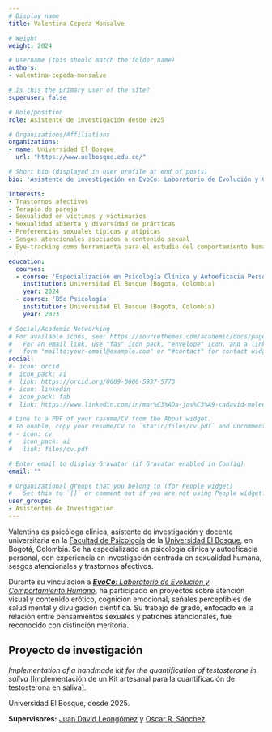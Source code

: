 ```yaml
---
# Display name
title: Valentina Cepeda Monsalve

# Weight
weight: 2024

# Username (this should match the folder name)
authors:
- valentina-cepeda-monsalve

# Is this the primary user of the site?
superuser: false

# Role/position
role: Asistente de investigación desde 2025

# Organizations/Affiliations
organizations:
- name: Universidad El Bosque
  url: "https://www.uelbosque.edu.co/"

# Short bio (displayed in user profile at end of posts)
bio: 'Asistente de investigación en EvoCo: Laboratorio de Evolución y Comportamiento Humano desde 2025.'

interests:
- Trastornos afectivos
- ⁠Terapia de pareja
- ⁠Sexualidad en víctimas y victimarios
- ⁠Sexualidad abierta y diversidad de prácticas
- ⁠Preferencias sexuales típicas y atípicas
- ⁠Sesgos atencionales asociados a contenido sexual
- ⁠Eye-tracking como herramienta para el estudio del comportamiento humano

education:
  courses:
  - course: 'Especialización en Psicología Clínica y Autoeficacia Personal'
    institution: Universidad El Bosque (Bogota, Colombia)
    year: 2024
  - course: 'BSc Psicología'
    institution: Universidad El Bosque (Bogota, Colombia)
    year: 2023

# Social/Academic Networking
# For available icons, see: https://sourcethemes.com/academic/docs/page-builder/#icons
#   For an email link, use "fas" icon pack, "envelope" icon, and a link in the
#   form "mailto:your-email@example.com" or "#contact" for contact widget.
social:
#- icon: orcid
#  icon_pack: ai
#  link: https://orcid.org/0009-0006-5937-5773
#- icon: linkedin
#  icon_pack: fab
#  link: https://www.linkedin.com/in/mar%C3%ADa-jos%C3%A9-cadavid-molecular-biology/

# Link to a PDF of your resume/CV from the About widget.
# To enable, copy your resume/CV to `static/files/cv.pdf` and uncomment the lines below.
# - icon: cv
#   icon_pack: ai
#   link: files/cv.pdf

# Enter email to display Gravatar (if Gravatar enabled in Config)
email: ""

# Organizational groups that you belong to (for People widget)
#   Set this to `[]` or comment out if you are not using People widget.
user_groups:
- Asistentes de Investigación
---
```


Valentina es psicóloga clínica, asistente de investigación y docente universitaria en la [Facultad de Psicología](https://www.unbosque.edu.co/psicologia) de la [Universidad El Bosque](https://www.unbosque.edu.co/), en Bogotá, Colombia. Se ha especializado en psicología clínica y autoeficacia personal, con experiencia en investigación centrada en sexualidad humana, sesgos atencionales y trastornos afectivos.

Durante su vinculación a [***EvoCo**: Laboratorio de Evolución y Comportamiento Humano*](/es/team/), ha participado en proyectos sobre atención visual y contenido erótico, cognición emocional, señales perceptibles de salud mental y divulgación científica. Su trabajo de grado, enfocado en la relación entre pensamientos sexuales y patrones atencionales, fue reconocido con distinción meritoria.

## **Proyecto de investigación**  

*Implementation of a handmade kit for the quantification of testosterone in saliva* [Implementación de un Kit artesanal para la cuantificación de testosterona en saliva].

Universidad El Bosque, desde 2025.

**Supervisores:** [Juan David Leongómez](/es/#about) y [Oscar R. Sánchez](/es/author/oscar-r.-sanchez/)
